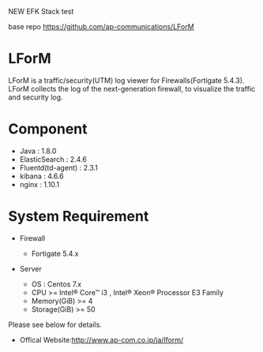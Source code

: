 NEW EFK Stack test

base repo https://github.com/ap-communications/LForM

# LForM

LForM is a traffic/security(UTM) log viewer for Firewalls(Fortigate 5.4.3).<br>
LForM collects the log of the next-generation firewall, to visualize the traffic and security log.

# Component

- Java : 1.8.0
- ElasticSearch : 2.4.6
- Fluentd(td-agent) : 2.3.1
- kibana : 4.6.6
- nginx : 1.10.1

# System Requirement

- Firewall
	- Fortigate 5.4.x

- Server
	- OS : Centos 7.x
	- CPU >= Intel® Core™ i3 , Intel® Xeon® Processor E3 Family
	- Memory(GiB) >= 4
	- Storage(GiB) >= 50


Please see below for details.
* Offical Website:http://www.ap-com.co.jp/ja/lform/
